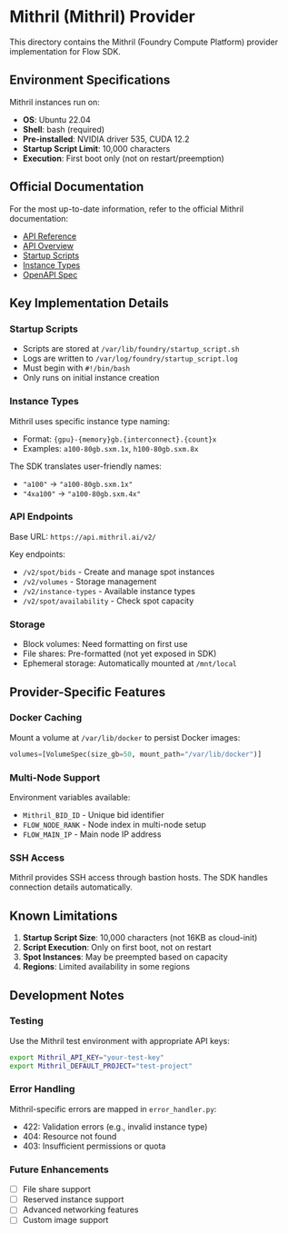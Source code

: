 # Mithril (Mithril) Provider

This directory contains the Mithril (Foundry Compute Platform) provider implementation for Flow SDK.

## Environment Specifications

Mithril instances run on:
- **OS**: Ubuntu 22.04
- **Shell**: bash (required)
- **Pre-installed**: NVIDIA driver 535, CUDA 12.2
- **Startup Script Limit**: 10,000 characters
- **Execution**: First boot only (not on restart/preemption)

## Official Documentation

For the most up-to-date information, refer to the official Mithril documentation:

- [API Reference](https://docs.mithril.ai/compute-api/compute-api-reference)
- [API Overview](https://docs.mithril.ai/compute-api/api-overview-and-quickstart)
- [Startup Scripts](https://docs.mithril.ai/compute-and-storage/startup-scripts)
- [Instance Types](https://docs.mithril.ai/compute-and-storage/instance-types-and-specifications)
- [OpenAPI Spec](https://firebasestorage.googleapis.com/v0/b/gitbook-x-prod.appspot.com/o/spaces%2FOTq5EAhUq1bhaygVHT8s%2Fimports%2F0gQyVfnbr1SwJA8ot4uG%2Fopenapi8.json?alt=media&token=a18e9b66-119f-4276-a372-5be3e52150c3)

## Key Implementation Details

### Startup Scripts
- Scripts are stored at `/var/lib/foundry/startup_script.sh`
- Logs are written to `/var/log/foundry/startup_script.log`
- Must begin with `#!/bin/bash`
- Only runs on initial instance creation

### Instance Types
Mithril uses specific instance type naming:
- Format: `{gpu}-{memory}gb.{interconnect}.{count}x`
- Examples: `a100-80gb.sxm.1x`, `h100-80gb.sxm.8x`

The SDK translates user-friendly names:
- `"a100"` → `"a100-80gb.sxm.1x"`
- `"4xa100"` → `"a100-80gb.sxm.4x"`

### API Endpoints
Base URL: `https://api.mithril.ai/v2/`

Key endpoints:
- `/v2/spot/bids` - Create and manage spot instances
- `/v2/volumes` - Storage management
- `/v2/instance-types` - Available instance types
- `/v2/spot/availability` - Check spot capacity

### Storage
- Block volumes: Need formatting on first use
- File shares: Pre-formatted (not yet exposed in SDK)
- Ephemeral storage: Automatically mounted at `/mnt/local`

## Provider-Specific Features

### Docker Caching
Mount a volume at `/var/lib/docker` to persist Docker images:
```python
volumes=[VolumeSpec(size_gb=50, mount_path="/var/lib/docker")]
```

### Multi-Node Support
Environment variables available:
- `Mithril_BID_ID` - Unique bid identifier
- `FLOW_NODE_RANK` - Node index in multi-node setup
- `FLOW_MAIN_IP` - Main node IP address

### SSH Access
Mithril provides SSH access through bastion hosts. The SDK handles connection details automatically.

## Known Limitations

1. **Startup Script Size**: 10,000 characters (not 16KB as cloud-init)
2. **Script Execution**: Only on first boot, not on restart
3. **Spot Instances**: May be preempted based on capacity
4. **Regions**: Limited availability in some regions

## Development Notes

### Testing
Use the Mithril test environment with appropriate API keys:
```bash
export Mithril_API_KEY="your-test-key"
export Mithril_DEFAULT_PROJECT="test-project"
```

### Error Handling
Mithril-specific errors are mapped in `error_handler.py`:
- 422: Validation errors (e.g., invalid instance type)
- 404: Resource not found
- 403: Insufficient permissions or quota

### Future Enhancements
- [ ] File share support
- [ ] Reserved instance support
- [ ] Advanced networking features
- [ ] Custom image support